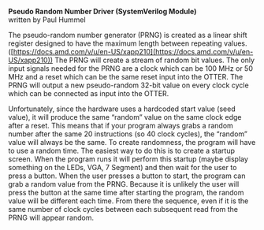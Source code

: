**Pseudo Random Number Driver (SystemVerilog Module)**  
written by Paul Hummel

The pseudo-random number generator (PRNG) is created as a linear shift register designed to have the maximum length between repeating values. ([https://docs.amd.com/v/u/en-US/xapp210](https://docs.amd.com/v/u/en-US/xapp210)) The PRNG will create a stream of random bit values. The only input signals needed for the PRNG are a clock which can be 100 MHz or 50 MHz and a reset which can be the same reset input into the OTTER. The PRNG will output a new pseudo-random 32-bit value on every clock cycle which can be connected as input into the OTTER.

Unfortunately, since the hardware uses a hardcoded start value (seed value), it will produce the same “random” value on the same clock edge after a reset. This means that if your program always grabs a random number after the same 20 instructions (so 40 clock cycles), the “random” value will always be the same. To create randomness, the program will have to use a random time. The easiest way to do this is to create a startup screen. When the program runs it will perform this startup (maybe display something on the LEDs, VGA, 7 Segment) and then wait for the user to press a button. When the user presses a button to start, the program can grab a random value from the PRNG. Because it is unlikely the user will press the button at the same time after starting the program, the random value will be different each time. From there the sequence, even if it is the same number of clock cycles between each subsequent read from the PRNG will appear random. 
